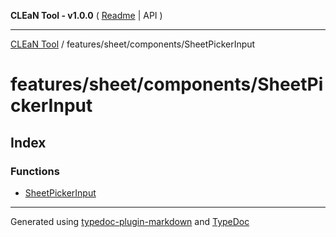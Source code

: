 **CLEaN Tool - v1.0.0** ( [Readme](../../../../README.md) \| API )

***

[CLEaN Tool](../../../../modules.md) / features/sheet/components/SheetPickerInput

# features/sheet/components/SheetPickerInput

## Index

### Functions

- [SheetPickerInput](functions/SheetPickerInput.md)

***

Generated using [typedoc-plugin-markdown](https://www.npmjs.com/package/typedoc-plugin-markdown) and [TypeDoc](https://typedoc.org/)
